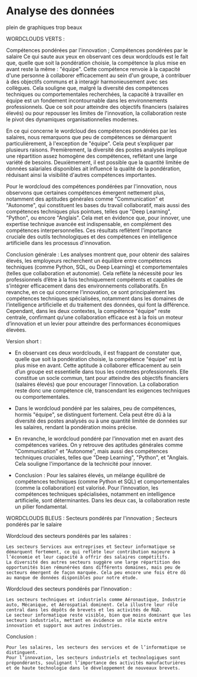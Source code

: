  # **Analyse des données**


plein de graphiques trop beaux



WORDCLOUDS VERTS :

Compétences pondérées par l'innovation ; Compétences pondérées par le salaire 
Ce qui saute aux yeux en observant ces deux wordclouds est le fait que, quelle que soit la pondération choisie, la compétence la plus mise en avant reste la même : "équipe". Cette compétence renvoie à la capacité d'une personne à collaborer efficacement au sein d'un groupe, à contribuer à des objectifs communs et à interagir harmonieusement avec ses collègues. Cela souligne que, malgré la diversité des compétences techniques ou comportementales recherchées, la capacité à travailler en équipe est un fondement incontournable dans les environnements professionnels. Que ce soit pour atteindre des objectifs financiers (salaires élevés) ou pour repousser les limites de l'innovation, la collaboration reste le pivot des dynamiques organisationnelles modernes.

En ce qui concerne le wordcloud des compétences pondérées par les salaires, nous remarquons que peu de compétences se démarquent particulièrement, à l'exception de "équipe". Cela peut s’expliquer par plusieurs raisons. Premièrement, la diversité des postes analysés implique une répartition assez homogène des compétences, reflétant une large variété de besoins. Deuxièmement, il est possible que la quantité limitée de données salariales disponibles ait influencé la qualité de la pondération, réduisant ainsi la visibilité d'autres compétences importantes.

Pour le wordcloud des compétences pondérées par l'innovation, nous observons que certaines compétences émergent nettement plus, notamment des aptitudes générales comme "Communication" et "Autonome", qui constituent les bases du travail collaboratif, mais aussi des compétences techniques plus pointues, telles que "Deep Learning", "Python", ou encore "Anglais". Cela met en évidence que, pour innover, une expertise technique avancée est indispensable, en complément des compétences interpersonnelles. Ces résultats reflètent l'importance cruciale des outils technologiques et des compétences en intelligence artificielle dans les processus d'innovation.

Conclusion générale : Les analyses montrent que, pour obtenir des salaires élevés, les employeurs recherchent un équilibre entre compétences techniques (comme Python, SQL, ou Deep Learning) et comportementales (telles que collaboration et autonomie). Cela reflète la nécessité pour les professionnels d’être à la fois techniquement compétents et capables de s’intégrer efficacement dans des environnements collaboratifs. En revanche, en ce qui concerne l’innovation, ce sont principalement les compétences techniques spécialisées, notamment dans les domaines de l’intelligence artificielle et du traitement des données, qui font la différence. Cependant, dans les deux contextes, la compétence "équipe" reste centrale, confirmant qu’une collaboration efficace est à la fois un moteur d’innovation et un levier pour atteindre des performances économiques élevées.

Version short : 

- En observant ces deux wordclouds, il est frappant de constater que, quelle que soit la pondération choisie, la compétence "équipe" est la plus mise en avant. Cette aptitude à collaborer efficacement au sein d’un groupe est essentielle dans tous les contextes professionnels. Elle constitue un socle commun, tant pour atteindre des objectifs financiers (salaires élevés) que pour encourager l’innovation. La collaboration reste donc une compétence clé, transcendant les exigences techniques ou comportementales.

- Dans le wordcloud pondéré par les salaires, peu de compétences, hormis "équipe", se distinguent fortement. Cela peut être dû à la diversité des postes analysés ou à une quantité limitée de données sur les salaires, rendant la pondération moins précise.

- En revanche, le wordcloud pondéré par l’innovation met en avant des compétences variées. On y retrouve des aptitudes générales comme "Communication" et "Autonome", mais aussi des compétences techniques cruciales, telles que "Deep Learning", "Python", et "Anglais. Cela souligne l'importance de la technicité pour innover.

- Conclusion : Pour les salaires élevés, un mélange équilibré de compétences techniques (comme Python et SQL) et comportementales (comme la collaboration) est valorisé. Pour l’innovation, les compétences techniques spécialisées, notamment en intelligence artificielle, sont déterminantes. Dans les deux cas, la collaboration reste un pilier fondamental.

WORDCLOUDS BLEUS :  Secteurs pondérés par l'innovation ; Secteurs pondérés par le salaire 

Wordcloud des secteurs pondérés par les salaires :

    Les secteurs Services aux entreprises et Secteur informatique se démarquent fortement, ce qui reflète leur contribution majeure à l’économie et leur capacité à offrir des salaires compétitifs.
    La diversité des autres secteurs suggère une large répartition des opportunités bien rémunérées dans différents domaines, mais peu de secteurs émergent de façon marquée. Cela peu encore une fois être dû au manque de données disponibles pour notre étude. 

Wordcloud des secteurs pondérés par l’innovation :

    Les secteurs techniques et industriels comme Aéronautique, Industrie auto, Mécanique, et Aérospatial dominent. Cela illustre leur rôle central dans les dépôts de brevets et les activités de R&D.
    Le secteur informatique reste visible, bien que moins dominant que les secteurs industriels, mettant en évidence un rôle mixte entre innovation et support aux autres industries.

Conclusion :

    Pour les salaires, les secteurs des services et de l’informatique se distinguent.
    Pour l’innovation, les secteurs industriels et technologiques sont prépondérants, soulignant l’importance des activités manufacturières et de haute technologie dans le développement de nouveaux brevets.























































































































